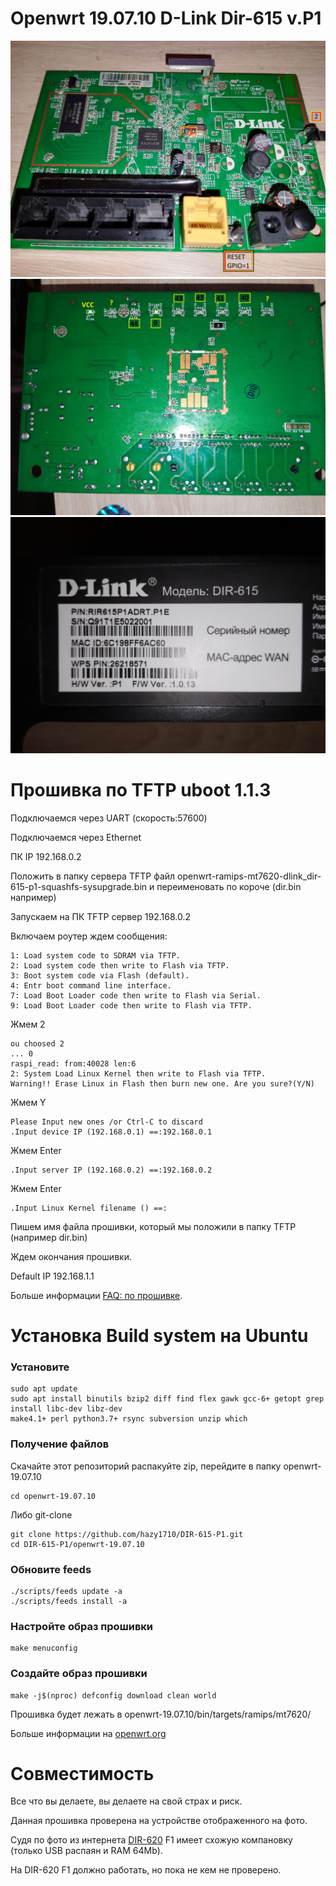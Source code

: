 # Openwrt 19.07.10 D-Link Dir-615 v.P1
![gpio2](img/gpio2.jpg)
![gpio](img/gpio.jpg)
![tag](img/tag.jpg)

# Прошивка по TFTP uboot 1.1.3
Подключаемся через UART (скорость:57600)

Подключаемся через Ethernet

ПК IP 192.168.0.2

Положить в папку сервера TFTP файл openwrt-ramips-mt7620-dlink_dir-615-p1-squashfs-sysupgrade.bin и переименовать по короче (dir.bin например)

Запускаем на ПК TFTP сервер 192.168.0.2 

Включаем роутер ждем сообщения:
```
1: Load system code to SDRAM via TFTP.
2: Load system code then write to Flash via TFTP.
3: Boot system code via Flash (default).
4: Entr boot command line interface.
7: Load Boot Loader code then write to Flash via Serial.
9: Load Boot Loader code then write to Flash via TFTP.
```
Жмем 2
```
ou choosed 2
... 0
raspi_read: from:40028 len:6
2: System Load Linux Kernel then write to Flash via TFTP.
Warning!! Erase Linux in Flash then burn new one. Are you sure?(Y/N)
```
Жмем Y
```
Please Input new ones /or Ctrl-C to discard
.Input device IP (192.168.0.1) ==:192.168.0.1
```
Жмем Enter
```
.Input server IP (192.168.0.2) ==:192.168.0.2
```
Жмем Enter
```
.Input Linux Kernel filename () ==:
```
Пишем имя файла прошивки, который мы положили в папку TFTP (например dir.bin)

Ждем окончания прошивки.

Default IP 192.168.1.1

Больше информации [FAQ: по прошивке](https://habr.com/ru/articles/192414/).

# Установка Build system на Ubuntu
### Установите
```
sudo apt update
sudo apt install binutils bzip2 diff find flex gawk gcc-6+ getopt grep install libc-dev libz-dev
make4.1+ perl python3.7+ rsync subversion unzip which
```
### Получение файлов
Скачайте этот репозиторий распакуйте zip, перейдите в папку openwrt-19.07.10
```
cd openwrt-19.07.10
```
Либо git-clone
```
git clone https://github.com/hazy1710/DIR-615-P1.git
cd DIR-615-P1/openwrt-19.07.10
```
### Обновите feeds
```
./scripts/feeds update -a
./scripts/feeds install -a
 ```
### Настройте образ прошивки
```
make menuconfig
```
### Создайте образ прошивки
```
make -j$(nproc) defconfig download clean world
```
Прошивка будет лежать в openwrt-19.07.10/bin/targets/ramips/mt7620/

Больше информации на [openwrt.org](https://openwrt.org/)

# Совместимость
Все что вы делаете, вы делаете на свой страх и риск.

Данная прошивка проверена на устройстве отображенного на фото.

Судя по фото из интернета [DIR-620](https://openwrt.org/toh/d-link/dir-620) F1 имеет схожую компановку (только USB распаян и RAM 64Mb).

На DIR-620 F1 должно работать, но пока не кем не проверено.

